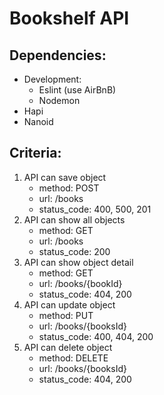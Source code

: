 # Bookshelf API

## Dependencies:
- Development:
    - Eslint (use AirBnB)
    - Nodemon
- Hapi
- Nanoid

## Criteria:
1. API can save object
    - method: POST
    - url: /books
    - status_code: 400, 500, 201
2. API can show all objects
    - method: GET
    - url: /books
    - status_code: 200
3. API can show object detail
    - method: GET
    - url: /books/{bookId}
    - status_code: 404, 200
4. API can update object
    - method: PUT
    - url: /books/{booksId}
    - status_code: 400, 404, 200
5. API can delete object
    - method: DELETE
    - url: /books/{booksId}
    - status_code: 404, 200